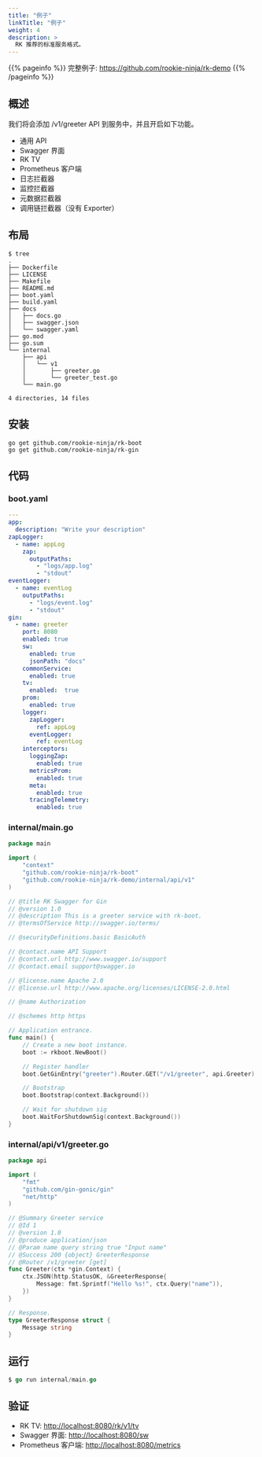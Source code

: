 ```yaml
---
title: "例子"
linkTitle: "例子"
weight: 4
description: >
  RK 推荐的标准服务格式。
---
```

{{% pageinfo %}} 
完整例子: https://github.com/rookie-ninja/rk-demo
{{% /pageinfo %}}

## 概述
我们将会添加 /v1/greeter API 到服务中，并且开启如下功能。

- 通用 API
- Swagger 界面
- RK TV
- Prometheus 客户端
- 日志拦截器
- 监控拦截器
- 元数据拦截器
- 调用链拦截器（没有 Exporter）

## 布局
```shell script
$ tree
.
├── Dockerfile
├── LICENSE
├── Makefile
├── README.md
├── boot.yaml
├── build.yaml
├── docs
│   ├── docs.go
│   ├── swagger.json
│   └── swagger.yaml
├── go.mod
├── go.sum
└── internal
    ├── api
    │   └── v1
    │       ├── greeter.go
    │       └── greeter_test.go
    └── main.go

4 directories, 14 files
```

## 安装
```shell script
go get github.com/rookie-ninja/rk-boot
go get github.com/rookie-ninja/rk-gin
```

## 代码
### boot.yaml
```yaml
---
app:
  description: "Write your description"
zapLogger:
  - name: appLog
    zap:
      outputPaths:
        - "logs/app.log"
        - "stdout"
eventLogger:
  - name: eventLog
    outputPaths:
      - "logs/event.log"
      - "stdout"
gin:
  - name: greeter
    port: 8080
    enabled: true
    sw:
      enabled: true
      jsonPath: "docs"
    commonService:
      enabled: true
    tv:
      enabled:  true
    prom:
      enabled: true
    logger:
      zapLogger:
        ref: appLog
      eventLogger:
        ref: eventLog
    interceptors:
      loggingZap:
        enabled: true
      metricsProm:
        enabled: true
      meta:
        enabled: true
      tracingTelemetry:
        enabled: true
```

### internal/main.go
```go
package main

import (
	"context"
	"github.com/rookie-ninja/rk-boot"
	"github.com/rookie-ninja/rk-demo/internal/api/v1"
)

// @title RK Swagger for Gin
// @version 1.0
// @description This is a greeter service with rk-boot.
// @termsOfService http://swagger.io/terms/

// @securityDefinitions.basic BasicAuth

// @contact.name API Support
// @contact.url http://www.swagger.io/support
// @contact.email support@swagger.io

// @license.name Apache 2.0
// @license.url http://www.apache.org/licenses/LICENSE-2.0.html

// @name Authorization

// @schemes http https

// Application entrance.
func main() {
	// Create a new boot instance.
	boot := rkboot.NewBoot()

	// Register handler
	boot.GetGinEntry("greeter").Router.GET("/v1/greeter", api.Greeter)

	// Bootstrap
	boot.Bootstrap(context.Background())

	// Wait for shutdown sig
	boot.WaitForShutdownSig(context.Background())
}
```

### internal/api/v1/greeter.go
```go
package api

import (
	"fmt"
	"github.com/gin-gonic/gin"
	"net/http"
)

// @Summary Greeter service
// @Id 1
// @version 1.0
// @produce application/json
// @Param name query string true "Input name"
// @Success 200 {object} GreeterResponse
// @Router /v1/greeter [get]
func Greeter(ctx *gin.Context) {
	ctx.JSON(http.StatusOK, &GreeterResponse{
		Message: fmt.Sprintf("Hello %s!", ctx.Query("name")),
	})
}

// Response.
type GreeterResponse struct {
	Message string
}
```

## 运行
```go
$ go run internal/main.go
```

## 验证
- RK TV: [http://localhost:8080/rk/v1/tv](http://localhost:8080/rk/v1/tv)
- Swagger 界面: [http://localhost:8080/sw](http://localhost:8080/sw)
- Prometheus 客户端: [http://localhost:8080/metrics](http://localhost:8080/metrics)